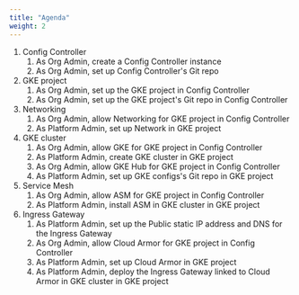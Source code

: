 ```yaml
---
title: "Agenda"
weight: 2
---
```

1. Config Controller
    1. As Org Admin, create a Config Controller instance
    1. As Org Admin, set up Config Controller's Git repo
1. GKE project
    1. As Org Admin, set up the GKE project in Config Controller
    1. As Org Admin, set up the GKE project's Git repo in Config Controller
1. Networking
    1. As Org Admin, allow Networking for GKE project in Config Controller
    1. As Platform Admin, set up Network in GKE project
1. GKE cluster
    1. As Org Admin, allow GKE for GKE project in Config Controller
    1. As Platform Admin, create GKE cluster in GKE project
    1. As Org Admin, allow GKE Hub for GKE project in Config Controller
    1. As Platform Admin, set up GKE configs's Git repo in GKE project
1. Service Mesh
    1. As Org Admin, allow ASM for GKE project in Config Controller
    1. As Platform Admin, install ASM in GKE cluster in GKE project
1. Ingress Gateway
    1. As Platform Admin, set up the Public static IP address and DNS for the Ingress Gateway
    1. As Org Admin, allow Cloud Armor for GKE project in Config Controller
    1. As Platform Admin, set up Cloud Armor in GKE project
    1. As Platform Admin, deploy the Ingress Gateway linked to Cloud Armor in GKE cluster in GKE project